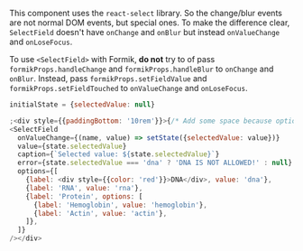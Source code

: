 This component uses the `react-select` library. So the change/blur events are not
normal DOM events, but special ones. To make the difference clear, `SelectField`
doesn't have `onChange` and `onBlur` but instead `onValueChange` and `onLoseFocus`.

 To use `<SelectField>` with Formik, **do not** try to of pass `formikProps.handleChange` and `formikProps.handleBlur` to `onChange` and `onBlur`. Instead, pass `formikProps.setFieldValue` and `formikProps.setFieldTouched` to `onValueChange` and `onLoseFocus`.

```js
initialState = {selectedValue: null}

;<div style={{paddingBottom: '10rem'}}>{/* Add some space because options menu does not behave well when overlapping with styleguidist's code blocks! */}
<SelectField
  onValueChange={(name, value) => setState({selectedValue: value})}
  value={state.selectedValue}
  caption={`Selected value: ${state.selectedValue}`}
  error={state.selectedValue === 'dna' ? 'DNA IS NOT ALLOWED!' : null}
  options={[
    {label: <div style={{color: 'red'}}>DNA</div>, value: 'dna'},
    {label: 'RNA', value: 'rna'},
    {label: 'Protein', options: [
      {label: 'Hemoglobin', value: 'hemoglobin'},
      {label: 'Actin', value: 'actin'},
    ]},
  ]}
/></div>
```
